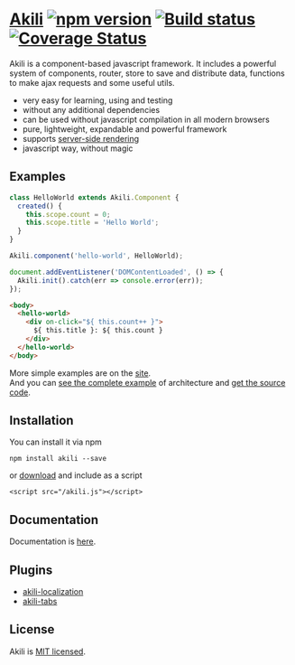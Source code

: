 # [Akili](http://akilijs.com) [![npm version](https://badge.fury.io/js/akili.svg)](https://badge.fury.io/js/akili) [![Build status](https://github.com/ortexx/akili/workflows/build/badge.svg)](https://github.com/ortexx/akili/actions) [![Coverage Status](https://coveralls.io/repos/github/ortexx/akili/badge.svg?branch=master)](https://coveralls.io/github/ortexx/akili?branch=master)

Akili is a component-based javascript framework. 
It includes a powerful system of components, router, store to save and distribute data, functions to make ajax requests and some useful utils.

* very easy for learning, using and testing
* without any additional dependencies
* can be used without javascript compilation in all modern browsers
* pure, lightweight, expandable and powerful framework
* supports [server-side rendering](https://github.com/ortexx/akili-connect)
* javascript way, without magic

## Examples

```js
class HelloWorld extends Akili.Component {
  created() {
    this.scope.count = 0;
    this.scope.title = 'Hello World';
  }
}

Akili.component('hello-world', HelloWorld);

document.addEventListener('DOMContentLoaded', () => {
  Akili.init().catch(err => console.error(err));
});
```

```html
<body>
  <hello-world>
    <div on-click="${ this.count++ }">
      ${ this.title }: ${ this.count }
    </div>
  </hello-world>
</body>
```

More simple examples are on the [site](https://akilijs.com).  
And you can [see the complete example](https://example.akilijs.com) of architecture and [get the source code](https://github.com/ortexx/akili-example).

## Installation
You can install it via npm

```
npm install akili --save
```

or [download](https://akilijs.com/js/libs/akili.js) and include as a script
 
```
<script src="/akili.js"></script>
```

## Documentation
Documentation is [here](https://akilijs.com/docs/getting-started).

## Plugins
* [akili-localization](https://github.com/ortexx/akili-localization)
* [akili-tabs](https://github.com/ortexx/akili-tabs) 

## License
Akili is [MIT licensed](/LICENSE).


 
